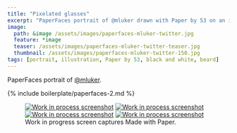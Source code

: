 ```yaml
---
title: "Pixelated glasses"
excerpt: "PaperFaces portrait of @mluker drawn with Paper by 53 on an iPad."
image: 
  path: &image /assets/images/paperfaces-mluker-twitter.jpg 
  feature: *image
  teaser: /assets/images/paperfaces-mluker-twitter-teaser.jpg
  thumbnail: /assets/images/paperfaces-mluker-twitter-150.jpg
tags: [portrait, illustration, Paper by 53, black and white, beard]
---
```


PaperFaces portrait of [@mluker](https://twitter.com/mluker).

{% include boilerplate/paperfaces-2.md %}

<figure class="third">
  <a href="/assets/images/paperfaces-mluker-process-1-lg.jpg"><img src="/assets/images/paperfaces-mluker-process-1-600.jpg" alt="Work in process screenshot"></a>
  <a href="/assets/images/paperfaces-mluker-process-2-lg.jpg"><img src="/assets/images/paperfaces-mluker-process-2-600.jpg" alt="Work in process screenshot"></a>
  <a href="/assets/images/paperfaces-mluker-process-3-lg.jpg"><img src="/assets/images/paperfaces-mluker-process-3-600.jpg" alt="Work in process screenshot"></a>
  <a href="/assets/images/paperfaces-mluker-process-4-lg.jpg"><img src="/assets/images/paperfaces-mluker-process-4-600.jpg" alt="Work in process screenshot"></a>
  <figcaption>Work in progress screen captures Made with Paper.</figcaption>
</figure>
